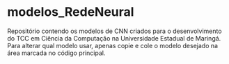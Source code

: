 # modelos_RedeNeural
Repositório contendo os modelos de CNN criados para o desenvolvimento do TCC em Ciência da Computação na Universidade Estadual de Maringá.
Para alterar qual modelo usar, apenas copie e cole o modelo desejado na área marcada no código principal.
